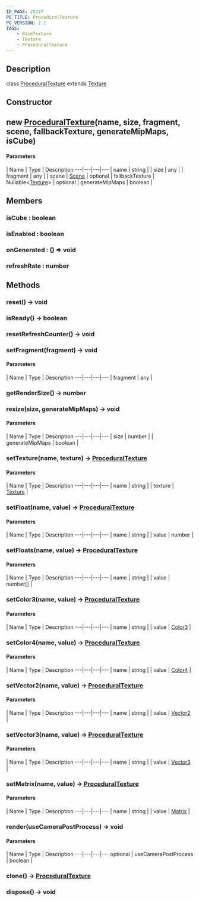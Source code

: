 ```yaml
---
ID_PAGE: 25227
PG_TITLE: ProceduralTexture
PG_VERSION: 2.1
TAGS:
    - BaseTexture
    - Texture
    - ProceduralTexture
---
```

## Description

class [ProceduralTexture](/classes/3.1/ProceduralTexture) extends [Texture](/classes/3.1/Texture)



## Constructor

## new [ProceduralTexture](/classes/3.1/ProceduralTexture)(name, size, fragment, scene, fallbackTexture, generateMipMaps, isCube)



#### Parameters
 | Name | Type | Description
---|---|---|---
 | name | string | 
 | size | any | 
 | fragment | any | 
 | scene | [Scene](/classes/3.1/Scene) | 
optional | fallbackTexture | Nullable&lt;[Texture](/classes/3.1/Texture)&gt; | 
optional | generateMipMaps | boolean | 
## Members

### isCube : boolean


### isEnabled : boolean


### onGenerated : () =&gt; void


### refreshRate : number


## Methods

### reset() &rarr; void


### isReady() &rarr; boolean


### resetRefreshCounter() &rarr; void


### setFragment(fragment) &rarr; void



#### Parameters
 | Name | Type | Description
---|---|---|---
 | fragment | any | 

### getRenderSize() &rarr; number


### resize(size, generateMipMaps) &rarr; void



#### Parameters
 | Name | Type | Description
---|---|---|---
 | size | number | 
 | generateMipMaps | boolean | 
### setTexture(name, texture) &rarr; [ProceduralTexture](/classes/3.1/ProceduralTexture)



#### Parameters
 | Name | Type | Description
---|---|---|---
 | name | string | 
 | texture | [Texture](/classes/3.1/Texture) | 
### setFloat(name, value) &rarr; [ProceduralTexture](/classes/3.1/ProceduralTexture)



#### Parameters
 | Name | Type | Description
---|---|---|---
 | name | string | 
 | value | number | 
### setFloats(name, value) &rarr; [ProceduralTexture](/classes/3.1/ProceduralTexture)



#### Parameters
 | Name | Type | Description
---|---|---|---
 | name | string | 
 | value | number[] | 
### setColor3(name, value) &rarr; [ProceduralTexture](/classes/3.1/ProceduralTexture)



#### Parameters
 | Name | Type | Description
---|---|---|---
 | name | string | 
 | value | [Color3](/classes/3.1/Color3) | 
### setColor4(name, value) &rarr; [ProceduralTexture](/classes/3.1/ProceduralTexture)



#### Parameters
 | Name | Type | Description
---|---|---|---
 | name | string | 
 | value | [Color4](/classes/3.1/Color4) | 
### setVector2(name, value) &rarr; [ProceduralTexture](/classes/3.1/ProceduralTexture)



#### Parameters
 | Name | Type | Description
---|---|---|---
 | name | string | 
 | value | [Vector2](/classes/3.1/Vector2) | 
### setVector3(name, value) &rarr; [ProceduralTexture](/classes/3.1/ProceduralTexture)



#### Parameters
 | Name | Type | Description
---|---|---|---
 | name | string | 
 | value | [Vector3](/classes/3.1/Vector3) | 
### setMatrix(name, value) &rarr; [ProceduralTexture](/classes/3.1/ProceduralTexture)



#### Parameters
 | Name | Type | Description
---|---|---|---
 | name | string | 
 | value | [Matrix](/classes/3.1/Matrix) | 
### render(useCameraPostProcess) &rarr; void



#### Parameters
 | Name | Type | Description
---|---|---|---
optional | useCameraPostProcess | boolean | 

### clone() &rarr; [ProceduralTexture](/classes/3.1/ProceduralTexture)


### dispose() &rarr; void


